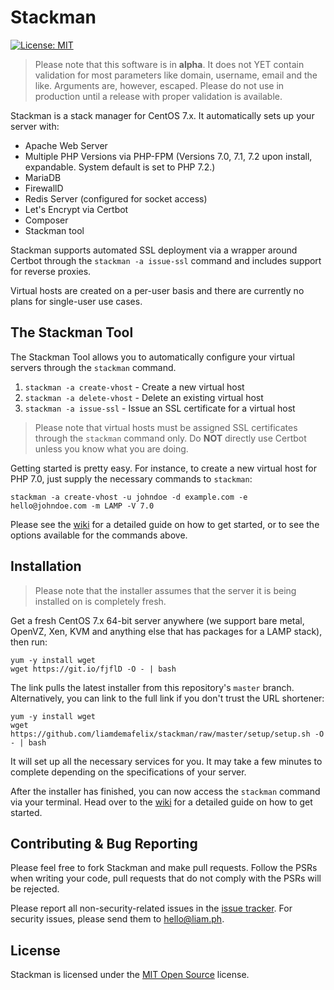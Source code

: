 # Stackman

[![License: MIT](https://img.shields.io/badge/License-MIT-yellow.svg)](https://opensource.org/licenses/MIT)

> Please note that this software is in **alpha**. It does not YET contain validation for most parameters like domain, username, email and the like. Arguments are, however, escaped. Please do not use in production until a release with proper validation is available.

Stackman is a stack manager for CentOS 7.x. It automatically sets up your server with:

* Apache Web Server
* Multiple PHP Versions via PHP-FPM (Versions 7.0, 7.1, 7.2 upon install, expandable. System default is set to PHP 7.2.)
* MariaDB
* FirewallD
* Redis Server (configured for socket access)
* Let's Encrypt via Certbot
* Composer
* Stackman tool

Stackman supports automated SSL deployment via a wrapper around Certbot through the `stackman -a issue-ssl` command and includes support for reverse proxies.

Virtual hosts are created on a per-user basis and there are currently no plans for single-user use cases.

## The Stackman Tool

The Stackman Tool allows you to automatically configure your virtual servers through the `stackman` command.

1. `stackman -a create-vhost` - Create a new virtual host
2. `stackman -a delete-vhost` - Delete an existing virtual host
3. `stackman -a issue-ssl` - Issue an SSL certificate for a virtual host

> Please note that virtual hosts must be assigned SSL certificates through the `stackman` command only. Do **NOT** directly use Certbot unless you know what you are doing.

Getting started is pretty easy. For instance, to create a new virtual host for PHP 7.0, just supply the necessary commands to `stackman`:

```
stackman -a create-vhost -u johndoe -d example.com -e hello@johndoe.com -m LAMP -V 7.0
```

Please see the [wiki](https://github.com/liamdemafelix/stackman/wiki) for a detailed guide on how to get started, or to see the options available for the commands above.

## Installation

> Please note that the installer assumes that the server it is being installed on is completely fresh.

Get a fresh CentOS 7.x 64-bit server anywhere (we support bare metal, OpenVZ, Xen, KVM and anything else that has packages for a LAMP stack), then run:

```
yum -y install wget
wget https://git.io/fjflD -O - | bash
```

The link pulls the latest installer from this repository's `master` branch. Alternatively, you can link to the full link if you don't trust the URL shortener:

```
yum -y install wget
wget https://github.com/liamdemafelix/stackman/raw/master/setup/setup.sh -O - | bash
```

It will set up all the necessary services for you. It may take a few minutes to complete depending on the specifications of your server.

After the installer has finished, you can now access the `stackman` command via your terminal. Head over to the [wiki](https://github.com/liamdemafelix/stackman/wiki) for a detailed guide on how to get started.

## Contributing & Bug Reporting

Please feel free to fork Stackman and make pull requests. Follow the PSRs when writing your code, pull requests that do not comply with the PSRs will be rejected.

Please report all non-security-related issues in the [issue tracker](https://github.com/liamdemafelix/stackman/issues). For security issues, please send them to [hello@liam.ph](mailto:hello@liam.ph).

## License

Stackman is licensed under the [MIT Open Source](https://github.com/liamdemafelix/stackman/blob/master/LICENSE.md) license.